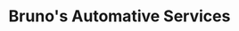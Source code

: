 ---
title: "Bruno's Automative Services"
url: /redding/brunos-automative-services/
shop: car repair
---